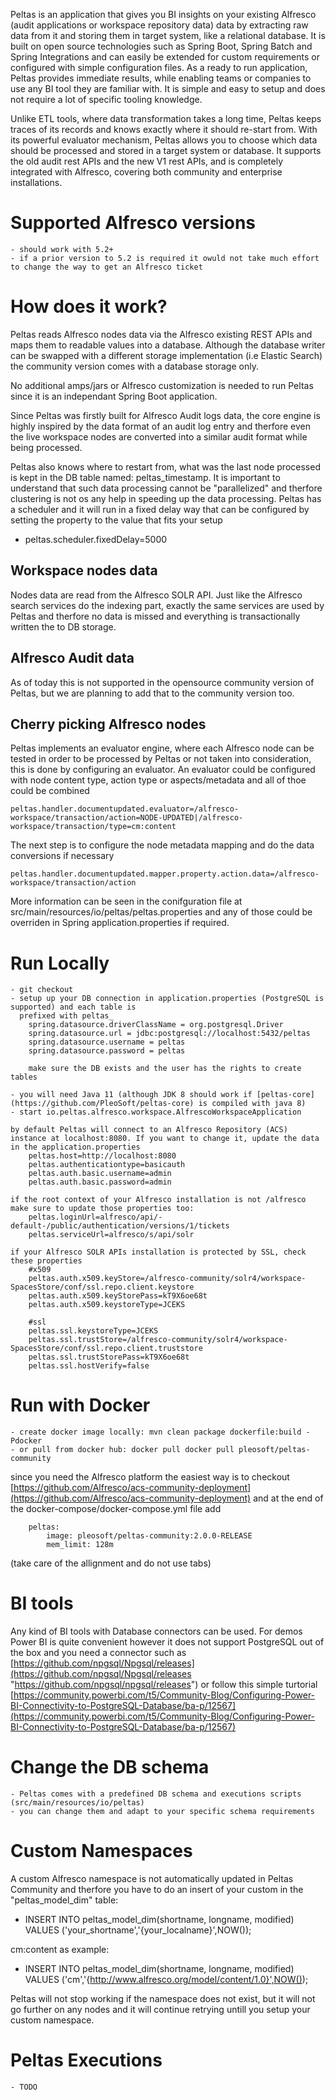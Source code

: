 


Peltas is an application that gives you BI insights on your existing Alfresco (audit applications or workspace repository data) data by extracting raw data from it and storing them in target system, like a relational database. 
It is built on open source technologies such as Spring Boot, Spring Batch and Spring Integrations and can easily be extended for custom requirements or configured with simple configuration files. As a ready to run application, 
Peltas provides immediate results, while enabling teams or companies to use any BI tool they are familiar with. It is simple and easy to setup and does not require a lot of specific tooling knowledge. 
 
Unlike ETL tools, where data transformation takes a long time, Peltas keeps traces of its records and knows exactly where it should re-start from. With its powerful evaluator mechanism, 
Peltas allows you to choose which data should be processed and stored in a target system or database. It supports the old audit rest APIs and the new V1 rest APIs, and is completely integrated with Alfresco, covering both community and enterprise installations.

# Supported Alfresco versions
	- should work with 5.2+
	- if a prior version to 5.2 is required it owuld not take much effort to change the way to get an Alfresco ticket
	
# How does it work?
Peltas reads Alfresco nodes data via the Alfresco existing REST APIs and maps them to readable values into a database. Although the database writer can be swapped with a different storage implementation (i.e Elastic Search) the community version comes with a database storage only. 

No additional amps/jars or Alfresco customization is needed to run Peltas since it is an independant Spring Boot application.

Since Peltas was firstly built for Alfresco Audit logs data, the core engine is highly inspired by the data format of an audit log entry and therfore even the live workspace nodes are converted into a similar audit format while being processed.

Peltas also knows where to restart from, what was the last node processed is kept in the DB table named: peltas_timestamp.
It is important to understand that such data processing cannot be "parallelized" and therfore clustering is not os any help in speeding up the data processing. Peltas has a scheduler and it will run in a fixed delay way that can be configured by setting the property to the value that fits your setup
- peltas.scheduler.fixedDelay=5000
	
Workspace nodes data
--
Nodes data are read from the Alfresco SOLR API. Just like the Alfresco search services do the indexing part, exactly the same services are used by Peltas and therfore no data is missed and everything is transactionally written the to DB storage.

Alfresco Audit data
--
 As of today this is not supported in the opensource community version of Peltas, but we are planning to add that to the community version too.
	
Cherry picking Alfresco nodes
--
Peltas implements an evaluator engine, where each Alfresco node can be tested in order to be processed by Peltas or not taken into consideration, this is done by configuring an evaluator. An evaluator could be configured with node content type, action type or aspects/metadata and all of thoe could be combined

	peltas.handler.documentupdated.evaluator=/alfresco-workspace/transaction/action=NODE-UPDATED|/alfresco-workspace/transaction/type=cm:content 

The next step is to configure the node metadata mapping and do the data conversions if necessary

	peltas.handler.documentupdated.mapper.property.action.data=/alfresco-workspace/transaction/action

More information can be seen in the conifguration file at src/main/resources/io/peltas/peltas.properties and any of those could be overriden in Spring application.properties if required.

# Run Locally
	- git checkout	
	- setup up your DB connection in application.properties (PostgreSQL is supported) and each table is
	  prefixed with peltas_
		spring.datasource.driverClassName = org.postgresql.Driver
		spring.datasource.url = jdbc:postgresql://localhost:5432/peltas
		spring.datasource.username = peltas
		spring.datasource.password = peltas
		
		make sure the DB exists and the user has the rights to create tables
		
	- you will need Java 11 (although JDK 8 should work if [peltas-core](https://github.com/PleoSoft/peltas-core) is compiled with java 8)
	- start io.peltas.alfresco.workspace.AlfrescoWorkspaceApplication
	
	by default Peltas will connect to an Alfresco Repository (ACS) instance at localhost:8080. If you want to change it, update the data in the application.properties	
		peltas.host=http://localhost:8080
		peltas.authenticationtype=basicauth		
		peltas.auth.basic.username=admin
		peltas.auth.basic.password=admin
		
	if the root context of your Alfresco installation is not /alfresco make sure to update those properties too:
		peltas.loginUrl=alfresco/api/-default-/public/authentication/versions/1/tickets
		peltas.serviceUrl=alfresco/s/api/solr
		
	if your Alfresco SOLR APIs installation is protected by SSL, check these properties
		#x509 
		peltas.auth.x509.keyStore=/alfresco-community/solr4/workspace-SpacesStore/conf/ssl.repo.client.keystore
		peltas.auth.x509.keyStorePass=kT9X6oe68t
		peltas.auth.x509.keystoreType=JCEKS

		#ssl
		peltas.ssl.keystoreType=JCEKS
		peltas.ssl.trustStore=/alfresco-community/solr4/workspace-SpacesStore/conf/ssl.repo.client.truststore
		peltas.ssl.trustStorePass=kT9X6oe68t
		peltas.ssl.hostVerify=false

# Run with Docker
	- create docker image locally: mvn clean package dockerfile:build -Pdocker
	- or pull from docker hub: docker pull docker pull pleosoft/peltas-community

since you need the Alfresco platform the easiest way is to checkout [https://github.com/Alfresco/acs-community-deployment](https://github.com/Alfresco/acs-community-deployment) and at the end of the docker-compose/docker-compose.yml file add
		
        peltas:
            image: pleosoft/peltas-community:2.0.0-RELEASE
            mem_limit: 128m

  (take care of the allignment and do not use tabs)

# BI tools
Any kind of BI tools with Database connectors can be used. For demos Power BI is quite convenient however it does not support PostgreSQL out of the box and you need a connector such as [https://github.com/npgsql/Npgsql/releases](https://github.com/npgsql/Npgsql/releases "https://github.com/npgsql/npgsql/releases") or follow this simple turtorial [https://community.powerbi.com/t5/Community-Blog/Configuring-Power-BI-Connectivity-to-PostgreSQL-Database/ba-p/12567](https://community.powerbi.com/t5/Community-Blog/Configuring-Power-BI-Connectivity-to-PostgreSQL-Database/ba-p/12567)
	
# Change the DB schema
	- Peltas comes with a predefined DB schema and executions scripts (src/main/resources/io/peltas)
	- you can change them and adapt to your specific schema requirements

# Custom Namespaces
A custom Alfresco namespace is not automatically updated in Peltas Community and therfore you have to do an insert of your custom in the "peltas_model_dim" table:

* INSERT INTO peltas_model_dim(shortname, longname, modified) VALUES ('your_shortname','{your_localname}',NOW());

cm:content as example:
* INSERT INTO peltas_model_dim(shortname, longname, modified) VALUES ('cm','{http://www.alfresco.org/model/content/1.0}',NOW());
	
Peltas will not stop working if the namespace does not exist, but it will not go further on any nodes and it will continue retrying untill you setup your custom namespace.
	
# Peltas Executions
	- TODO	
